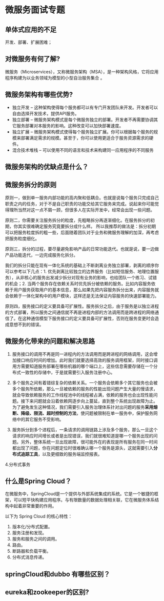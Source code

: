 # 微服务面试专题

## 单体式应用的不足
开发、部署、扩展困难；

## 对微服务有何了解?
微服务（Microservices），又称微服务架构（MSA），是一种架构风格，它将应用程序构建为以业务领域为模型的小型自治服务集合 。

## 微服务架构有哪些优势?
* 独立开发 – 这种架构使得每个服务都可以有专门开发团队来开发。开发者可以自由选择开发技术，提供API服务。
* 独立部署 – 微服务架构模式是每个微服务独立的部署。开发者不再需要协调其它服务部署对本服务的影响。这种改变可以加快部署速度。
* 独立扩展 – 微服务架构模式使得每个服务独立扩展。你可以根据每个服务的规模来部署满足需求的规模。甚至于，你可以使用更适合于服务资源需求的硬件。
* 混合技术堆栈 – 可以使用不同的语言和技术来构建同一应用程序的不同服务

## 微服务架构的优缺点是什么？

## 微服务拆分的原则

原则一，做到单一服务内部功能的高内聚和低耦合。也就是说每个服务只完成自己职责之内的任务，对于不是自己职责的功能交给其它服务来完成。说起来你可能觉得理所当然对这一点不屑一顾，但很多人在实际开发中，经常会出现一些问题。

原则二，你需要关注服务拆分的粒度，先粗略拆分再逐渐细化。在服务拆分的初期，你其实很难确定服务究竟要拆分成什么样。
所以我推荐的做法是：拆分初期可以把服务粒度拆的粗一些，后面随着团队对于业务和微服务理解的加深，再考虑把服务粒度细化。

原则三，拆分的过程，要尽量避免影响产品的日常功能迭代。也就是说，要一边做产品功能迭代，一边完成服务化拆分。

我们的拆分只能在现有一体化系统的基础上不断剥离业务独立部署，剥离的顺序你可以参考以下几点：1. 优先剥离比较独立的边界服务（比如短信服务、地理位置服务），从非核心的服务出发减少拆分对现有业务的影响，也给团队一个练习、试错的机会；2. 当两个服务存在依赖关系时优先拆分被依赖的服务。比如内容服务依赖于用户服务获取用户的基本信息，那么如果先把内容服务拆分出来，内容服务就会依赖于一体化架构中的用户模块，这样还是无法保证内容服务的快速部署能力。

原则四，服务接口的定义要具备可扩展性。服务拆分之后，由于服务是以独立进程的方式部署，所以服务之间通信就不再是进程内部的方法调用而是跨进程的网络通信了。在这种通信模型下服务接口的定义要具备可扩展性，否则在服务变更时会造成意想不到的错误。

## 微服务化带来的问题和解决思路
1. 服务接口的调用不再是同一进程内的方法调用而是跨进程的网络调用，这会增加接口响应时间的增加。此时我们就要选择高效的服务调用框架，同时接口调用方需要知道服务部署在哪些机器的哪个端口上，这些信息需要存储在一个分布式一致性的存储中，于是就需要引入服务注册中心。

2. 多个服务之间有着错综复杂的依赖关系。一个服务会依赖多个其它服务也会被多个服务所依赖，那么一旦被依赖的服务的性能出现问题产生大量的慢请求，就会导致依赖服务的工作线程池中的线程被占满，依赖的服务也会出现性能问题。接下来问题就会沿着依赖网逐步向上蔓延，直到整个系统出现故障为止。为了避免发生这种情况，我们需要引入服务治理体系针对出问题的服务**采用熔断、降级、限流、超时控制的方法**，使问题被限制在单一服务中，保护服务网络中的其它服务不受影响。

3. 服务拆分到多个进程后，一条请求的调用链路上涉及多个服务，那么一旦这个请求的响应时间增长或者是出现错误，我们就很难知道是哪一个服务出现的问题。另外，整体系统一旦出现故障，很可能外在的表现是所有服务在同一时间都出现了问题，你在问题定位时很难确认哪一个服务是源头，这就需要引入**分布式追踪工具**，以及更细致的服务端监控报表。

4.分布式事务

## 什么是Spring Cloud？
在微服务中，SpringCloud是一个提供与外部系统集成的系统。它是一个敏捷的框架，可以短平快构建应用程序。与有限数量的数据处理相关联，它在微服务体系结构中起着非常重要的作用。

以下为 Spring Cloud 的核心特性：
1. 版本化/分布式配置。
2. 服务注册和发现。
3. 服务和服务之间的调用。
3. 路由。
4. 断路器和负载平衡。
5. 分布式消息传递。

## springCloud和dubbo 有哪些区别？

## eureka和zookeeper的区别?

